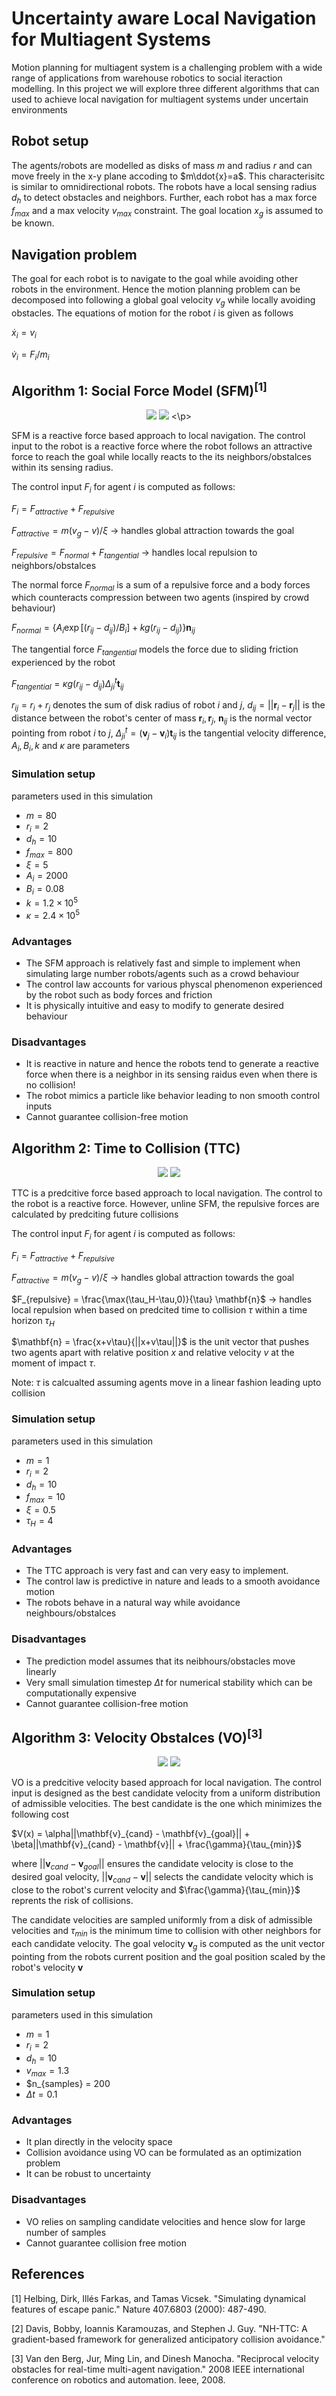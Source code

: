 # Uncertainty aware Local Navigation for Multiagent Systems
Motion planning for multiagent system is a challenging problem with a wide range of applications from warehouse robotics to social iteraction modelling. In this project we will explore three different algorithms that can used to achieve local navigation for multiagent systems under uncertain environments

## Robot setup
The agents/robots are modelled as disks of mass $m$ and radius $r$ and can move freely in the x-y plane accoding to $m\ddot{x}=a$. This characterisitc is similar to omnidirectional robots. The robots have a local sensing radius $d_h$ to detect obstacles and neighbors. Further, each robot has a max force $f_{max}$ and a max velocity $v_{max}$ constraint. The goal location $x_g$ is assumed to be known. 

## Navigation problem
The goal for each robot is to navigate to the goal while avoiding other robots in the environment. Hence the motion planning problem can be decomposed into following a global goal velocity $v_g$ while locally avoiding obstacles. The equations of motion for the robot $i$ is given as follows

$\dot{x}_i = v_i$

$\dot{v}_i = F_i/m_i$

## Algorithm 1: Social Force Model (SFM)$^{[1]}$
<p align="center">
<img src=https://github.com/sriram-2502/uncertainty_aware_navigation/blob/master/gif/SFM_3.gif> 
<img src=https://github.com/sriram-2502/uncertainty_aware_navigation/blob/master/gif/SFM_8.gif>
<\p>

SFM is a reactive force based approach to local navigation. The control input to the robot is a reactive force where the robot follows an attractive force to reach the goal while locally reacts to the its neighbors/obstalces within its sensing radius. 

The control input $F_i$ for agent $i$ is computed as follows:

$F_i = F_{attractive} + F_{repulsive}$

$F_{attractive} = m (v_g - v)/\xi$ $\rightarrow$ handles global attraction towards the goal

$F_{repulsive} = F_{normal} + F_{tangential}$ $\rightarrow$ handles local repulsion to neighbors/obstalces

The normal force $F_{normal}$ is a sum of a repulsive force and a body forces which counteracts compression between two agents (inspired by crowd behaviour)

$F_{normal} = \{A_i\exp[(r_{ij}-d_{ij})/B_i] + kg(r_{ij}-d_{ij})\}\mathbf{n}_{ij}$

The tangential force $F_{tangential}$ models the force due to sliding friction experienced by the robot

$F_{tangential} = \kappa g(r_{ij}-d_{ij})\Delta_{ji}^t \mathbf{t}_{ij}$

$r_{ij} = r_i + r_j$ denotes the sum of disk radius of robot $i$ and $j$, $d_{ij} = ||\mathbf{r}_i -\mathbf{r}_j||$ is the distance between the robot's center of mass $\mathbf{r}_i, \mathbf{r}_j$, $\mathbf{n}_{ij}$ is the normal vector pointing from robot $i$ to $j$, $\Delta_{ji}^t = (\mathbf{v}_j - \mathbf{v}_i) \mathbf{t}_{ij}$ is the tangential velocity difference, 
$A_i,B_i, k$ and $\kappa$ are parameters 

### Simulation setup
parameters used in this simulation
* $m = 80$
* $r_i = 2$
* $d_h = 10$
* $f_{max} = 800$
* $\xi = 5$
* $A_i = 2000$
* $B_i = 0.08$
* $k = 1.2\times 10^5$
* $\kappa = 2.4 \times 10^5$

### Advantages
* The SFM approach is relatively fast and simple to implement when simulating large number robots/agents such as a crowd behaviour
* The control law accounts for various physcal phenomenon experienced by the robot such as body forces and friction
* It is physically intuitive and easy to modify to generate desired behaviour

### Disadvantages
* It is reactive in nature and hence the robots tend to generate a reactive force when there is a neighbor in its sensing raidus even when there is no collision!
* The robot mimics a particle like behavior leading to non smooth control inputs
* Cannot guarantee collision-free motion

## Algorithm 2: Time to Collision (TTC)
<p align="center">
<img src=https://github.com/sriram-2502/uncertainty_aware_navigation/blob/master/gif/TTC_3.gif> 
<img src=https://github.com/sriram-2502/uncertainty_aware_navigation/blob/master/gif/TTC_8.gif>
</p>

TTC is a predcitive force based approach to local navigation. The control to the robot is a reactive force. However, unline SFM, the repulsive forces are calculated by predciting future collisions

The control input $F_i$ for agent $i$ is computed as follows:

$F_i = F_{attractive} + F_{repulsive}$

$F_{attractive} = m (v_g - v)/\xi$ $\rightarrow$ handles global attraction towards the goal

$F_{repulsive} = \frac{\max(\tau_H-\tau,0)}{\tau} \mathbf{n}$ $\rightarrow$ handles local repulsion when based on predcited time to collision $\tau$ within a time horizon $\tau_H$

$\mathbf{n} = \frac{x+v\tau}{||x+v\tau||}$ is the unit vector that pushes two agents apart with relative position $x$ and relative velocity $v$ at the moment of impact $\tau$. 

Note: $\tau$ is calcualted assuming agents move in a linear fashion leading upto collision

### Simulation setup
parameters used in this simulation
* $m = 1$
* $r_i = 2$
* $d_h = 10$
* $f_{max} = 10$
* $\xi = 0.5$
* $\tau_H = 4$

### Advantages
* The TTC approach is very fast and can very easy to implement.
* The control law is predictive in nature and leads to a smooth avoidance motion 
* The robots behave in a natural way while avoidance neighbours/obstalces

### Disadvantages
* The prediction model assumes that its neibhours/obstacles move linearly 
* Very small simulation timestep $\Delta t$ for numerical stability which can be computationally expensive
* Cannot guarantee collision-free motion

## Algorithm 3: Velocity Obstalces (VO)$^{[3]}$
<p align="center">
<img src=https://github.com/sriram-2502/uncertainty_aware_navigation/blob/master/gif/VO_3.gif>
<img src=https://github.com/sriram-2502/uncertainty_aware_navigation/blob/master/gif/VO_8.gif>
</p>

VO is a predcitive velocity based approach for local navigation. The control input is designed as the best candidate velocity from a uniform distribution of admissible velocities. The best candidate is the one which minimizes the following cost

$V(x) = \alpha||\mathbf{v}_{cand} - \mathbf{v}_{goal}|| + \beta||\mathbf{v}_{cand} - \mathbf{v}|| + \frac{\gamma}{\tau_{min}}$

where $||\mathbf{v}_{cand} - \mathbf{v}_{goal}||$ ensures the candidate velocity is close to the desired goal velocity, $||\mathbf{v}_{cand} - \mathbf{v}||$ selects the candidate velocity which is close to the robot's current velocity and $\frac{\gamma}{\tau_{min}}$ reprents the risk of collisions. 

The candidate velocities are sampled uniformly from a disk of admissible velocities and $\tau_{min}$ is the minimum time to collision with other neighbors for each candidate velocity. The goal velocity $\mathbf{v}_g$ is computed as the unit vector pointing from the robots current position and the goal position scaled by the robot's velocity $\mathbf{v}$

### Simulation setup
parameters used in this simulation
* $m = 1$
* $r_i = 2$
* $d_h = 10$
* $v_{max} = 1.3$
* $n_{samples} = 200
* $\Delta t = 0.1$ 

### Advantages
* It plan directly in the velocity space
* Collision avoidance using VO can be formulated as an optimization problem
* It can be robust to uncertainty

### Disadvantages
* VO relies on sampling candidate velocities and hence slow for large number of samples
* Cannot guarantee collision free motion

## References
[1] Helbing, Dirk, Illés Farkas, and Tamas Vicsek. "Simulating dynamical features of escape panic." Nature 407.6803 (2000): 487-490.

[2] Davis, Bobby, Ioannis Karamouzas, and Stephen J. Guy. "NH-TTC: A gradient-based framework for generalized anticipatory collision avoidance."

[3] Van den Berg, Jur, Ming Lin, and Dinesh Manocha. "Reciprocal velocity obstacles for real-time multi-agent navigation." 2008 IEEE international conference on robotics and automation. Ieee, 2008.
